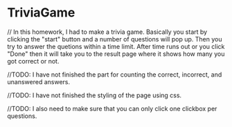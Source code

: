 # TriviaGame
// In this homework, I had to make a trivia game. Basically you start by clicking the "start" button and a number of questions will pop up. Then you try to answer the quetions within a time limit. After time runs out or you click "Done" then it will take you to the result page where it shows how many you got correct or not. 

//TODO: I have not finished the part for counting the correct, incorrect, and unanswered answers. 

//TODO: I have not finished the styling of the page using css. 

//TODO: I also need to make sure that you can only click one clickbox per questions. 